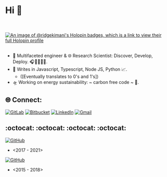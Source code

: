 # Hi 👋
<br></br>
[![An image of @ridgekimani's Holopin badges, which is a link to view their full Holopin profile](https://holopin.me/ridgekimani)](https://holopin.io/@ridgekimani)
<br></br>
- 👀 Multifaceted engineer & 🌐 Research Scientist: Discover, Develop, Deploy. 🎧👨‍🔬🔬🧬.
- 🌱 Writes in Javascript, Typescript, Node JS, Python 📈.
  - ([Eventually translates to 0's and 1's])
- 🛸 Working on energy sustainability: ~ carbon free code ~ 🔋.


## 🌐 Connect:
[![GitLab](https://img.shields.io/badge/gitlab-%23181717.svg?style=for-the-badge&logo=gitlab&logoColor=white)](https://gitlab.com/ridgekimani)
[![Bitbucket](https://img.shields.io/badge/bitbucket-%230047B3.svg?style=for-the-badge&logo=bitbucket&logoColor=white)](https://bitbucket.org/ridgekimani)
[![LinkedIn](https://img.shields.io/badge/linkedin-%230077B5.svg?style=for-the-badge&logo=linkedin&logoColor=white)](https://linkedin.com/in/ridge-kimani)
[![Gmail](https://img.shields.io/badge/Gmail-D14836?style=for-the-badge&logo=gmail&logoColor=white)](mailto:ridgekimani@gmail.com)

## :octocat: :octocat: :octocat: :octocat:
<a target="_blank" href="https://github.com/rnkimani?tab=overview&from=2020-12-01&to=2020-12-31">[![GitHub](https://img.shields.io/badge/rnkimani-%23121011.svg?style=for-the-badge&logo=github&logoColor=white)](https://github.com/rnkimani?tab=overview&from=2020-12-01&to=2020-12-31)</a>
- <2017 - 2021>

<a target="_blank" href="https://github.com/ridgekimani?tab=overview&from=2018-12-01&to=2018-12-3">[![GitHub](https://img.shields.io/badge/ridgekimani-%23121011.svg?style=for-the-badge&logo=github&logoColor=white)](https://github.com/ridgekimani?tab=overview&from=2018-12-01&to=2018-12-31)</a>
- <2015 - 2018>


<br/>
